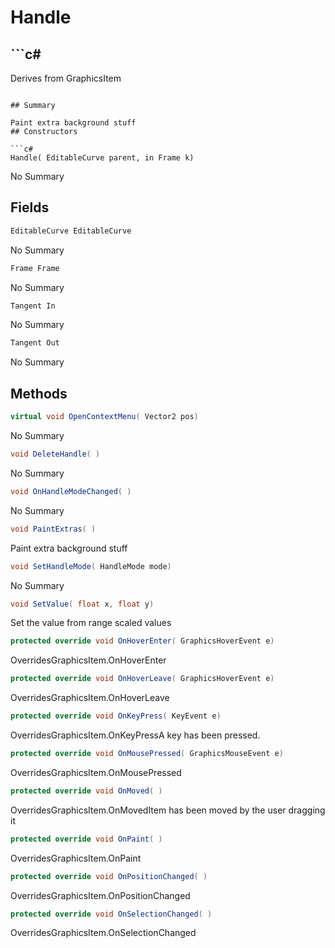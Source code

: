 # Handle

## ```c#
Derives from GraphicsItem
```

## Summary

Paint extra background stuff
## Constructors

```c#
Handle( EditableCurve parent, in Frame k) 
```
No Summary
## Fields

```c#
EditableCurve EditableCurve
```
No Summary
```c#
Frame Frame
```
No Summary
```c#
Tangent In
```
No Summary
```c#
Tangent Out
```
No Summary
## Methods

```c#
virtual void OpenContextMenu( Vector2 pos) 
```
No Summary
```c#
void DeleteHandle( ) 
```
No Summary
```c#
void OnHandleModeChanged( ) 
```
No Summary
```c#
void PaintExtras( ) 
```
Paint extra background stuff
```c#
void SetHandleMode( HandleMode mode) 
```
No Summary
```c#
void SetValue( float x, float y) 
```
Set the value from range scaled values
```c#
protected override void OnHoverEnter( GraphicsHoverEvent e) 
```
OverridesGraphicsItem.OnHoverEnter
```c#
protected override void OnHoverLeave( GraphicsHoverEvent e) 
```
OverridesGraphicsItem.OnHoverLeave
```c#
protected override void OnKeyPress( KeyEvent e) 
```
OverridesGraphicsItem.OnKeyPressA key has been pressed.
```c#
protected override void OnMousePressed( GraphicsMouseEvent e) 
```
OverridesGraphicsItem.OnMousePressed
```c#
protected override void OnMoved( ) 
```
OverridesGraphicsItem.OnMovedItem has been moved by the user dragging it
```c#
protected override void OnPaint( ) 
```
OverridesGraphicsItem.OnPaint
```c#
protected override void OnPositionChanged( ) 
```
OverridesGraphicsItem.OnPositionChanged
```c#
protected override void OnSelectionChanged( ) 
```
OverridesGraphicsItem.OnSelectionChanged
